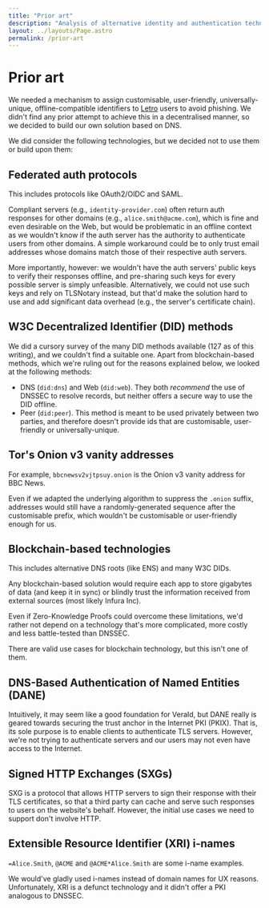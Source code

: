 ```yaml
---
title: "Prior art"
description: "Analysis of alternative identity and authentication technologies considered for VeraId, including federated auth, DIDs, blockchain solutions, and DANE"
layout: ../layouts/Page.astro
permalink: /prior-art
---
```


# Prior art

We needed a mechanism to assign customisable, user-friendly, universally-unique, offline-compatible identifiers to [Letro](https://letro.app/en/) users to avoid phishing. We didn't find any prior attempt to achieve this in a decentralised manner, so we decided to build our own solution based on DNS.

We did consider the following technologies, but we decided not to use them or build upon them:

## Federated auth protocols

This includes protocols like OAuth2/OIDC and SAML.

Compliant servers (e.g., `identity-provider.com`) often return auth responses for other domains (e.g., `alice.smith@acme.com`), which is fine and even desirable on the Web, but would be problematic in an offline context as we wouldn't know if the auth server has the authority to authenticate users from other domains. A simple workaround could be to only trust email addresses whose domains match those of their respective auth servers.

More importantly, however: we wouldn't have the auth servers' public keys to verify their responses offline, and pre-sharing such keys for every possible server is simply unfeasible. Alternatively, we could not use such keys and rely on TLSNotary instead, but that'd make the solution hard to use and add significant data overhead (e.g., the server's certificate chain).

## W3C Decentralized Identifier (DID) methods

We did a cursory survey of the many DID methods available (127 as of this writing), and we couldn't find a suitable one. Apart from blockchain-based methods, which we're ruling out for the reasons explained below, we looked at the following methods:

- DNS (`did:dns`) and Web (`did:web`). They both _recommend_ the use of DNSSEC to resolve records, but neither offers a secure way to use the DID offline.
- Peer (`did:peer`). This method is meant to be used privately between two parties, and therefore doesn't provide ids that are customisable, user-friendly or universally-unique.

## Tor's Onion v3 vanity addresses

For example, `bbcnewsv2vjtpsuy.onion` is the Onion v3 vanity address for BBC News.

Even if we adapted the underlying algorithm to suppress the `.onion` suffix, addresses would still have a randomly-generated sequence after the customisable prefix, which wouldn't be customisable or user-friendly enough for us.

## Blockchain-based technologies

This includes alternative DNS roots (like ENS) and many W3C DIDs.

Any blockchain-based solution would require each app to store gigabytes of data (and keep it in sync) or blindly trust the information received from external sources (most likely Infura Inc).

Even if Zero-Knowledge Proofs could overcome these limitations, we'd rather not depend on a technology that's more complicated, more costly and less battle-tested than DNSSEC.

There are valid use cases for blockchain technology, but this isn't one of them.

## DNS-Based Authentication of Named Entities (DANE)

Intuitively, it may seem like a good foundation for VeraId, but DANE really is geared towards securing the trust anchor in the Internet PKI (PKIX). That is, its sole purpose is to enable clients to authenticate TLS servers. However, we're not trying to authenticate servers and our users may not even have access to the Internet.

## Signed HTTP Exchanges (SXGs)

SXG is a protocol that allows HTTP servers to sign their response with their TLS certificates,
so that a third party can cache and serve such responses to users on the website's behalf.
However,
the initial use cases we need to support don't involve HTTP.

## Extensible Resource Identifier (XRI) i-names

`=Alice.Smith`, `@ACME` and `@ACME*Alice.Smith` are some i-name examples.

We would've gladly used i-names instead of domain names for UX reasons. Unfortunately, XRI is a defunct technology and it didn't offer a PKI analogous to DNSSEC.
